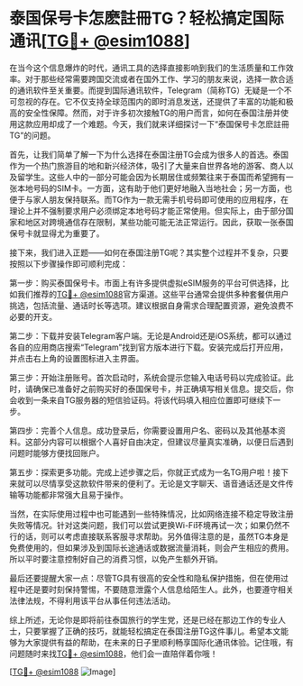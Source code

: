 # 泰国保号卡怎麽註冊TG？轻松搞定国际通讯[[TG💪+ @esim1088](https://t.me/s/esim1088)]

在当今这个信息爆炸的时代，通讯工具的选择直接影响到我们的生活质量和工作效率。对于那些经常需要跨国交流或者在国外工作、学习的朋友来说，选择一款合适的通讯软件至关重要。而提到国际通讯软件，Telegram（简称TG）无疑是一个不可忽视的存在。它不仅支持全球范围内的即时消息发送，还提供了丰富的功能和极高的安全性保障。然而，对于许多初次接触TG的用户而言，如何在泰国注册并使用这款应用却成了一个难题。今天，我们就来详细探讨一下“泰国保号卡怎麽註冊TG”的问题。

首先，让我们简单了解一下为什么选择在泰国注册TG会成为很多人的首选。泰国作为一个热门旅游目的地和新兴经济体，吸引了大量来自世界各地的游客、商人以及留学生。这些人中的一部分可能会因为长期居住或频繁往来于泰国而希望拥有一张本地号码的SIM卡。一方面，这有助于他们更好地融入当地社会；另一方面，也便于与家人朋友保持联系。而TG作为一款无需手机号码即可使用的应用程序，在理论上并不强制要求用户必须绑定本地号码才能正常使用。但实际上，由于部分国家和地区对跨境通信存在限制，某些功能可能无法正常运行。因此，获取一张泰国保号卡就显得尤为重要了。

接下来，我们进入正题——如何在泰国注册TG呢？其实整个过程并不复杂，只要按照以下步骤操作即可顺利完成：

第一步：购买泰国保号卡。市面上有许多提供虚拟eSIM服务的平台可供选择，比如我们推荐的[TG💪+ @esim1088](https://t.me/s/esim1088)官方渠道。这些平台通常会提供多种套餐供用户挑选，包括流量、通话时长等选项。建议根据自身需求合理配置资源，避免浪费不必要的开支。

第二步：下载并安装Telegram客户端。无论是Android还是iOS系统，都可以通过各自的应用商店搜索“Telegram”找到官方版本进行下载。安装完成后打开应用，并点击右上角的设置图标进入主界面。

第三步：开始注册账号。首次启动时，系统会提示您输入电话号码以完成验证。此时，请确保已准备好之前购买好的泰国保号卡，并正确填写相关信息。提交后，你会收到一条来自TG服务器的短信验证码。将该代码填入相应位置即可继续下一步。

第四步：完善个人信息。成功登录后，你需要设置用户名、密码以及其他基本资料。这部分内容可以根据个人喜好自由决定，但建议尽量真实准确，以便日后遇到问题时能够方便找回账户。

第五步：探索更多功能。完成上述步骤之后，你就正式成为一名TG用户啦！接下来就可以尽情享受这款软件带来的便利了。无论是文字聊天、语音通话还是文件传输等功能都非常强大且易于操作。

当然，在实际使用过程中也可能遇到一些特殊情况，比如网络连接不稳定导致注册失败等情况。针对这类问题，我们可以尝试更换Wi-Fi环境再试一次；如果仍然不行的话，则可以考虑直接联系客服寻求帮助。另外值得注意的是，虽然TG本身是免费使用的，但如果涉及到国际长途通话或数据流量消耗，则会产生相应的费用。所以平时要注意控制好自己的消费习惯，以免产生额外开销。

最后还要提醒大家一点：尽管TG具有很高的安全性和隐私保护措施，但在使用过程中还是要时刻保持警惕，不要随意泄露个人信息给陌生人。此外，也要遵守相关法律法规，不得利用该平台从事任何违法活动。

综上所述，无论你是即将前往泰国旅行的学生党，还是已经在那边工作的专业人士，只要掌握了正确的技巧，就能轻松搞定在泰国注册TG这件事儿。希望本文能够为大家提供有益的帮助，在未来的日子里顺利畅享国际化通讯体验。记住哦，有问题随时来找[TG💪+ @esim1088](https://t.me/s/esim1088)，他们会一直陪伴着你哦！

[[TG💪+ @esim1088](https://t.me/s/esim1088) ![Image](https://i.postimg.cc/4NQfJmqS/Snipaste-2025-05-13-00-14-12.png)]